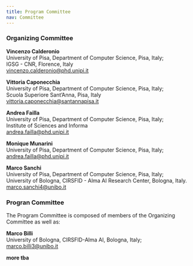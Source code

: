 ```yaml
---
title: Program Committee
nav: Committee
---
```



### Organizing Committee

**Vincenzo Calderonio**<br>
University of Pisa, Department of Computer Science, Pisa, Italy;<br>
IGSG - CNR, Florence, Italy<br>
<a href="mailto:vincenzo.calderonio@phd.unipi.it ">vincenzo.calderonio@phd.unipi.it <a>

**Vittoria Caponecchia**<br>
University of Pisa, Department of Computer Science, Pisa, Italy; <br>
Scuola Superiore Sant’Anna, Pisa, Italy<br>
<a href="mailto:vittoria.caponecchia@santannapisa.it">vittoria.caponecchia@santannapisa.it<a>

**Andrea Failla**<br>
University of Pisa, Department of Computer Science, Pisa, Italy;<br>
Institute of Sciences and Informa<br>
<a href="mailto:andrea.failla@phd.unipi.it">andrea.failla@phd.unipi.it<a>

**Monique Munarini**<br>
University of Pisa, Department of Computer Science, Pisa, Italy;<br>
<a href="mailto:monique.munarini@phd.unipi.it">andrea.failla@phd.unipi.it<a>

**Marco Sanchi**<br>
University of Pisa, Department of Computer Science, Pisa, Italy;<br>
University of Bologna, CIRSFID - Alma AI Research Center, Bologna, Italy.<br>
<a href="mailto:marco.sanchi4@unibo.it">marco.sanchi4@unibo.it<a>


### Progran Committee

The Program Committee is composed of members of the Organizing Committee as well as:

**Marco Billi**<br>
University of Bologna, CIRSFID-Alma AI, Bologna, Italy;<br>
<a href="mailto:marco.billi3@unibo.it">marco.billi3@unibo.it<a><br>


**more tba**